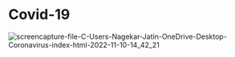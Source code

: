 # Covid-19

![screencapture-file-C-Users-Nagekar-Jatin-OneDrive-Desktop-Coronavirus-index-html-2022-11-10-14_42_21](https://user-images.githubusercontent.com/114161888/201051020-8ed890c2-1dda-4979-b083-2c353823bb82.png)
